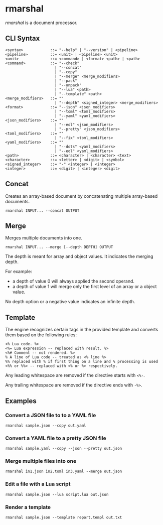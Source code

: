 # rmarshal

_rmarshal_ is a document processor.

## CLI Syntax

    <syntax>            ::= "--help" | "--version" | <pipeline>
    <pipeline>          ::= <unit> | <pipeline> <unit>
    <unit>              ::= <command> | <format> <path> | <path>
    <command>           ::= "--check"
                          | "--concat"
                          | "--copy"
                          | "--merge" <merge_modifiers>
                          | "--pack"
                          | "--unpack"
                          | "--lua" <path>
                          | "--template" <path>
    <merge_modifiers>   ::= ""
                          | "--depth" <signed_integer> <merge_modifiers>
    <format>            ::= "--json" <json_modifiers>
                          | "--toml" <toml_modifiers>
                          | "--yaml" <yaml_modifiers>
    <json_modifiers>    ::= ""
                          | "--eol" <json_modifiers>
                          | "--pretty" <json_modifiers>
    <toml_modifiers>    ::= ""
                          | "--fix" <toml_modifiers>
    <yaml_modifiers>    ::= ""
                          | "--dots" <yaml_modifiers>
                          | "--eol" <yaml_modifiers>
    <path>              ::= <character> | <character> <text>
    <character>         ::= <letter> | <digit> | <symbol>
    <signed_integer>    ::= "-" <integer> | <integer>
    <integer>           ::= <digit> | <integer> <digit>

## Concat

Creates an array-based document by concatenating multiple array-based documents.

    rmarshal INPUT... --concat OUTPUT

## Merge

Merges multiple documents into one.

    rmarshal INPUT... --merge [--depth DEPTH] OUTPUT

The depth is meant for array and object values. It indicates the merging depth.

For example:
- a depth of value 0 will always applied the second operand.
- a depth of value 1 will merge only the first level of an array or a object value.

No depth option or a negative value indicates an infinite depth.

## Template

The engine recognizes certain tags in the provided template and converts them based on the following rules:

    <% Lua code. %>
    <%= Lua expression -- replaced with result. %>
    <%# Comment -- not rendered. %>
    % A line of Lua code -- treated as <% line %>
    %% replaced with % if first thing on a line and % processing is used
    <%% or %%> -- replaced with <% or %> respectively.

Any leading whitespace are removed if the directive starts with `<%-`.

Any trailing whitespace are removed if the directive ends with `-%>`.

## Examples

### Convert a JSON file to to a YAML file

    rmarshal sample.json --copy out.yaml

### Convert a YAML file to a pretty JSON file

    rmarshal sample.yaml --copy --json --pretty out.json

### Merge multiple files into one

    rmarshal in1.json in2.toml in3.yaml --merge out.json

### Edit a file with a Lua script

    rmarshal sample.json --lua script.lua out.json

### Render a template

    rmarshal sample.json --template report.templ out.txt
